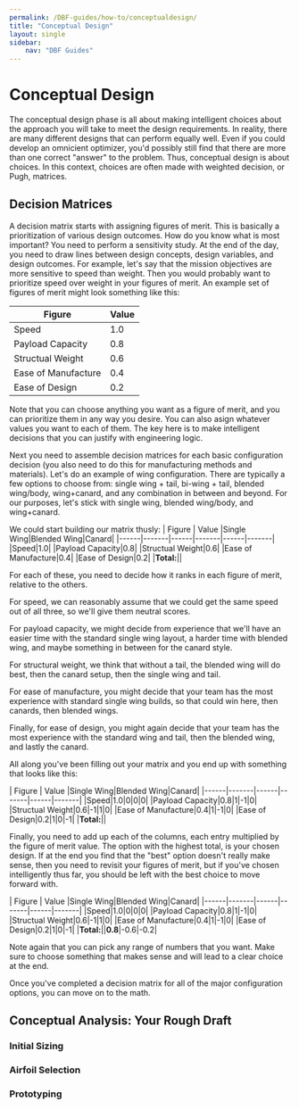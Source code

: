 ```yaml
---
permalink: /DBF-guides/how-to/conceptualdesign/
title: "Conceptual Design"
layout: single
sidebar:
    nav: "DBF Guides"
---
```


# Conceptual Design

The conceptual design phase is all about making intelligent choices about the approach you will take to meet the design requirements.  In reality, there are many different designs that can perform equally well.  Even if you could develop an omnicient optimizer, you'd possibly still find that there are more than one correct "answer" to the problem.  Thus, conceptual design is about choices.  In this context, choices are often made with weighted decision, or Pugh, matrices.

## Decision Matrices

A decision matrix starts with assigning figures of merit. This is basically a prioritization of various design outcomes.  How do you know what is most important? You need to perform a sensitivity study.  At the end of the day, you need to draw lines between design concepts, design variables, and design outcomes. For example, let's say that the mission objectives are more sensitive to speed than weight.  Then you would probably want to prioritize speed over weight in your figures of merit. An example set of figures of merit might look something like this:

| Figure | Value |
|------|-------|
|Speed|1.0|
|Payload Capacity|0.8|
|Structual Weight|0.6|
|Ease of Manufacture|0.4|
|Ease of Design|0.2|

Note that you can choose anything you want as a figure of merit, and you can prioritize them in any way you desire.  You can also asign whatever values you want to each of them.  The key here is to make intelligent decisions that you can justify with engineering logic.

Next you need to assemble decision matrices for each basic configuration decision (you also need to do this for manufacturing methods and materials).  Let's do an example of wing configuration.  There are typically a few options to choose from: single wing + tail, bi-wing + tail, blended wing/body, wing+canard, and any combination in between and beyond.  For our purposes, let's stick with single wing, blended wing/body, and wing+canard.

We could start building our matrix thusly:
| Figure | Value |Single Wing|Blended Wing|Canard|
|------|-------|------|-------|------|-------|
|Speed|1.0|
|Payload Capacity|0.8|
|Structual Weight|0.6|
|Ease of Manufacture|0.4|
|Ease of Design|0.2|
|**Total:**||

For each of these, you need to decide how it ranks in each figure of merit, relative to the others.

For speed, we can reasonably assume that we could get the same speed out of all three, so we'll give them neutral scores.

For payload capacity, we might decide from experience that we'll have an easier time with the standard single wing layout, a harder time with blended wing, and maybe something in between for the canard style.

For structural weight, we think that without a tail, the blended wing will do best, then the canard setup, then the single wing and tail.

For ease of manufacture, you might decide that your team has the most experience with standard single wing builds, so that could win here, then canards, then blended wings.

Finally, for ease of design, you might again decide that your team has the most experience with the standard wing and tail, then the blended wing, and lastly the canard.

All along you've been filling out your matrix and you end up with something that looks like this:

| Figure | Value |Single Wing|Blended Wing|Canard|
|------|-------|------|-------|------|-------|
|Speed|1.0|0|0|0|
|Payload Capacity|0.8|1|-1|0|
|Structual Weight|0.6|-1|1|0|
|Ease of Manufacture|0.4|1|-1|0|
|Ease of Design|0.2|1|0|-1|
|**Total:**||

Finally, you need to add up each of the columns, each entry multiplied by the figure of merit value.  The option with the highest total, is your chosen design.  If at the end you find that the "best" option doesn't really make sense, then you need to revisit your figures of merit, but if you've chosen intelligently thus far, you should be left with the best choice to move forward with.

| Figure | Value |Single Wing|Blended Wing|Canard|
|------|-------|------|-------|------|-------|
|Speed|1.0|0|0|0|
|Payload Capacity|0.8|1|-1|0|
|Structual Weight|0.6|-1|1|0|
|Ease of Manufacture|0.4|1|-1|0|
|Ease of Design|0.2|1|0|-1|
|**Total:**||**0.8**|-0.6|-0.2|

Note again that you can pick any range of numbers that you want. Make sure to choose something that makes sense and will  lead to a clear choice at the end.

Once you've completed a decision matrix for all of the major configuration options, you can move on to the math.

## Conceptual Analysis: Your Rough Draft

### Initial Sizing

### Airfoil Selection

### Prototyping


